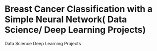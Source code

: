 # Breast Cancer Classification with a Simple Neural Network( Data Science/ Deep Learning Projects)
Data Science Deep Learning Projects

